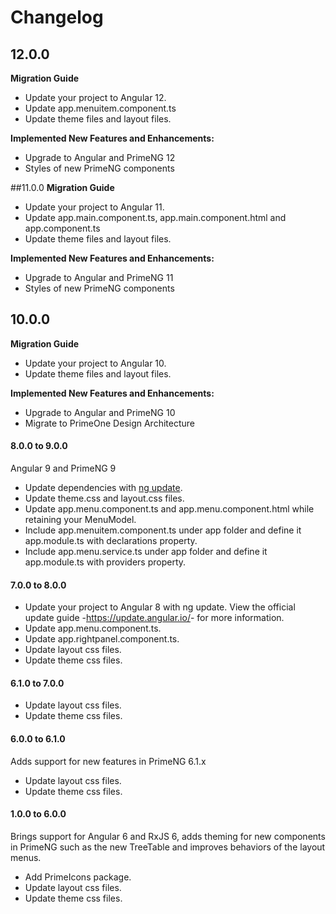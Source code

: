 # Changelog

## 12.0.0
**Migration Guide**
- Update your project to Angular 12.
- Update app.menuitem.component.ts
- Update theme files and layout files.

**Implemented New Features and Enhancements:**

- Upgrade to Angular and PrimeNG 12
- Styles of new PrimeNG components

##11.0.0
**Migration Guide**
- Update your project to Angular 11.
- Update app.main.component.ts, app.main.component.html and app.component.ts
- Update theme files and layout files.

**Implemented New Features and Enhancements:**

- Upgrade to Angular and PrimeNG 11
- Styles of new PrimeNG components

## 10.0.0
**Migration Guide**
- Update your project to Angular 10.
- Update theme files and layout files.

**Implemented New Features and Enhancements:**

- Upgrade to Angular and PrimeNG 10
- Migrate to PrimeOne Design Architecture


#### 8.0.0 to 9.0.0
Angular 9 and PrimeNG 9
- Update dependencies with <a href="https://angular.io/cli/update">ng update</a>.
- Update theme.css and layout.css files.
- Update app.menu.component.ts and app.menu.component.html while retaining your MenuModel.
- Include app.menuitem.component.ts under app folder and define it app.module.ts with declarations property.
- Include app.menu.service.ts under app folder and define it app.module.ts with providers property.

#### 7.0.0 to 8.0.0
- Update your project to Angular 8 with ng update. View the official update guide -<a href="https://update.angular.io/">https://update.angular.io/</a>- for more information.
- Update app.menu.component.ts.
- Update app.rightpanel.component.ts.
- Update layout css files.
- Update theme css files.

#### 6.1.0 to 7.0.0
- Update layout css files.
- Update theme css files.

#### 6.0.0 to 6.1.0
Adds support for new features in PrimeNG 6.1.x
- Update layout css files.
- Update theme css files.

#### 1.0.0 to 6.0.0
Brings support for Angular 6 and RxJS 6, adds theming for new components in PrimeNG such as the new TreeTable
and improves behaviors of the layout menus.
- Add PrimeIcons package.
- Update layout css files.
- Update theme css files.

